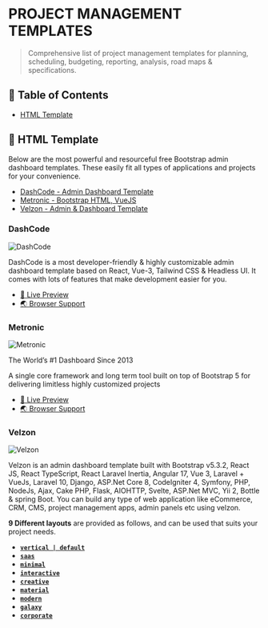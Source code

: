 # PROJECT MANAGEMENT TEMPLATES

> Comprehensive list of project management templates for planning, scheduling, budgeting, reporting, analysis, road maps & specifications.

## 🚩 Table of Contents

- [HTML Template](#-html-template)

## 🤖 HTML Template

Below are the most powerful and resourceful free Bootstrap admin dashboard templates. These easily fit all types of applications and projects for your convenience.

- [DashCode - Admin Dashboard Template](#-dashcode)
- [Metronic - Bootstrap HTML, VueJS](#-metronic)
- [Velzon - Admin & Dashboard Template](#-velzon)

### DashCode

![DashCode](https://camo.envatousercontent.com/2a6cb00f0ddf064f82ca141bc3d4d033d71acae8/68747470733a2f2f646f63732e636f64657368617065722e746563682f64617368636f64652f6974656d2d6173736574732f5061676531302e706e67)

DashCode is a most developer-friendly & highly customizable admin dashboard template based on React, Vue-3, Tailwind CSS & Headless UI. It comes with lots of features that make development easier for you.

* [🚀 Live Preview](/html/240201-dashcode/) 
* [🌏 Browser Support](https://dashcode.codeshaper.tech/index.html) 

### Metronic

![Metronic](https://keenthemes.com/metronic/assets/media/preview/demos/demo1/light-ltr.png)

The World’s #1 Dashboard Since 2013

A single core framework and long term tool built on top of Bootstrap 5 for delivering limitless highly customized projects

* [🚀 Live Preview](/html/240201-metronic/) 
* [🌏 Browser Support](https://keenthemes.com/metronic/) 


### Velzon

![Velzon](https://camo.envatousercontent.com/c4843dd2134904bfaa20c35a6728335a7d34abde/68747470733a2f2f696d672e7468656d65736272616e642e636f6d2f76656c7a6f6e2f6c61796f7574732e6a7067)

Velzon is an admin dashboard template built with Bootstrap v5.3.2, React JS, React TypeScript, React Laravel Inertia, Angular 17, Vue 3, Laravel + VueJs, Laravel 10, Django, ASP.Net Core 8, CodeIgniter 4, Symfony, PHP, NodeJs, Ajax, Cake PHP, Flask, AIOHTTP, Svelte, ASP.Net MVC, Yii 2, Bottle & spring Boot. You can build any type of web application like eCommerce, CRM, CMS, project management apps, admin panels etc using velzon.

**9 Different layouts** are provided as follows, and can be used that suits your project needs.

* [**`vertical | default`**](/html/240202-velzon/v3.0/default/) 
* [**`saas`**](/html/240202-velzon/v3.0/saas/) 
* [**`minimal`**](/html/240202-velzon/v3.0/minimal/) 
* [**`interactive`**](/html/240202-velzon/v3.0/interactive/) 
* [**`creative`**](/html/240202-velzon/v3.0/creative/) 
* [**`material`**](/html/240202-velzon/v3.0/material/) 
* [**`modern`**](/html/240202-velzon/v3.0/modern/) 
* [**`galaxy`**](/html/240202-velzon/v3.0/galaxy/) 
* [**`corporate`**](/html/240202-velzon/v3.0/corporate/) 